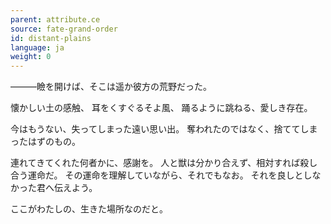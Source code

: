 ```yaml
---
parent: attribute.ce
source: fate-grand-order
id: distant-plains
language: ja
weight: 0
---
```


―――瞼を開けば、そこは遥か彼方の荒野だった。

懐かしい土の感触、
耳をくすぐるそよ風、
踊るように跳ねる、愛しき存在。

今はもうない、失ってしまった遠い思い出。
奪われたのではなく、捨ててしまったはずのもの。

連れてきてくれた何者かに、感謝を。
人と獣は分かり合えず、相対すれば殺し合う運命だ。
その運命を理解していながら、それでもなお。
それを良しとしなかった君へ伝えよう。

ここがわたしの、生きた場所なのだと。

